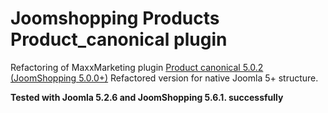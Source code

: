 # Joomshopping Products Product_canonical plugin
Refactoring of MaxxMarketing plugin [Product canonical 5.0.2 (JoomShopping 5.0.0+)]([url](https://www.webdesigner-profi.de/joomla-webdesign/shop/plugins/product-canonical.html))
Refactored version for native Joomla 5+ structure.

**Tested with Joomla 5.2.6 and JoomShopping 5.6.1. successfully**

